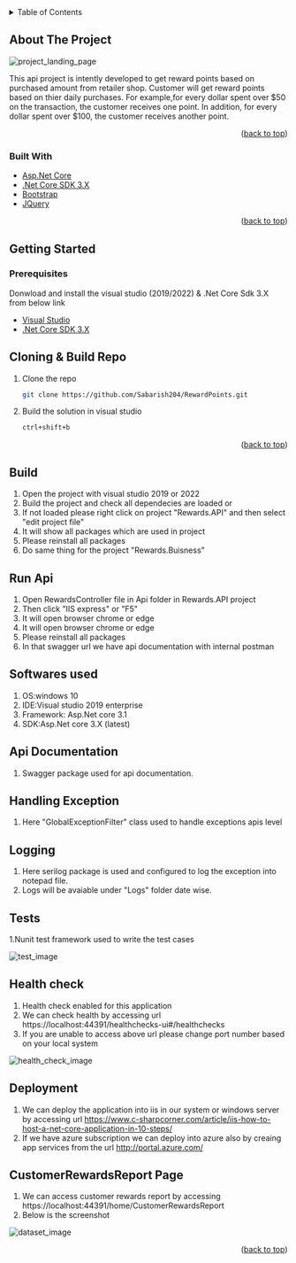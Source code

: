 <div id="top"></div>
<!--
*** Thanks for checking out the Best-README-Template. If you have a suggestion
*** that would make this better, please fork the repo and create a pull request
*** or simply open an issue with the tag "enhancement".
*** Don't forget to give the project a star!
*** Thanks again! Now go create something AMAZING! :D
-->



<!-- PROJECT SHIELDS -->
<!--
*** I'm using markdown "reference style" links for readability.
*** Reference links are enclosed in brackets [ ] instead of parentheses ( ).
*** See the bottom of this document for the declaration of the reference variables
*** for contributors-url, forks-url, etc. This is an optional, concise syntax you may use.
*** https://www.markdownguide.org/basic-syntax/#reference-style-links
-->
 



 


<!-- TABLE OF CONTENTS -->
<details>
  <summary>Table of Contents</summary>
  <ol>
    <li>
      <a href="#about-the-project">About The Project</a>
      <ul>
        <li><a href="#built-with">Built With</a></li>
      </ul>
    </li>
    <li>
      <a href="#getting-started">Getting Started</a>
      <ul>
        <li><a href="#prerequisites">Prerequisites</a></li>       
      </ul>
    </li>
    <li><a href="#cloning--build-repo">Cloning & Build Repo</a></li>
    <li><a href="#build">Build</a></li>
    <li><a href="#run-api">Run Api</a></li>
    <li><a href="#softwares-used">Software Used</a></li>
    <li><a href="#api-documentation">Api Documentation</a></li>
    <li><a href="#handling-exception">Handling Exception</a></li>
    <li><a href="#logging">Logging</a></li>
    <li><a href="#tests">Tests</a></li>
    <li><a href="#health-check">Health Check</a></li>
    <li><a href="#deployment">Deployment</a></li>
    <li><a href="#customerrewardsreport-page">Customerrewardsreport Page</a></li>
  </ol>
</details>



<!-- ABOUT THE PROJECT -->
## About The Project

![project_landing_page](https://user-images.githubusercontent.com/100580561/170325795-16861955-4d80-41f6-b712-a64bacd95e4b.jpg)


This api project is intently developed to get reward points based on purchased amount from retailer shop.
Customer will get reward points based on thier daily purchases. 
For example,for every dollar spent over $50 on the transaction, the customer receives one point.
In addition, for every dollar spent over $100, the customer receives another point.


<p align="right">(<a href="#top">back to top</a>)</p>



### Built With

* [Asp.Net Core](https://docs.microsoft.com/en-us/aspnet/core/introduction-to-aspnet-core?view=aspnetcore-3.1)
* [.Net Core SDK 3.X](https://dotnet.microsoft.com/en-us/download/dotnet/3.1)
* [Bootstrap](https://getbootstrap.com)
* [JQuery](https://jquery.com)

<p align="right">(<a href="#top">back to top</a>)</p>



<!-- GETTING STARTED -->
## Getting Started

 

### Prerequisites

Donwload and install the visual studio (2019/2022) & .Net Core Sdk 3.X from below link
* [Visual Studio](https://visualstudio.microsoft.com/downloads/)
* [.Net Core SDK 3.X](https://dotnet.microsoft.com/en-us/download/dotnet/3.1)
  

## Cloning & Build Repo

1. Clone the repo
   ```sh
   git clone https://github.com/Sabarish204/RewardPoints.git
   ```
2. Build the solution in visual studio
   ```sh
   ctrl+shift+b
   ```
<p align="right">(<a href="#top">back to top</a>)</p>


## Build
1. Open the project with visual studio 2019 or 2022
2. Build the project and check all dependecies are loaded or 
3. If not loaded please right click on project "Rewards.API" and then select "edit project file"
4. It will show all packages which are used in project
5. Please reinstall all packages
6. Do same thing for the project "Rewards.Buisness"

## Run Api
1. Open RewardsController file in Api folder in Rewards.API project
2. Then click "IIS express" or "F5"
3. It will open browser chrome or edge
4. It will open browser chrome or edge
5. Please reinstall all packages
6. In that swagger url we have api documentation with internal postman

## Softwares used
1. OS:windows 10
2. IDE:Visual studio 2019 enterprise
3. Framework: Asp.Net core 3.1
4. SDK:Asp.Net core 3.X (latest)


## Api Documentation
1. Swagger package used for api documentation.
 
 
## Handling Exception
1. Here "GlobalExceptionFilter" class used to handle exceptions apis level

## Logging
1. Here serilog package is used and configured to log the exception into notepad file.
2. Logs will be avaiable under "Logs" folder date wise.
 
 

## Tests
1.Nunit test framework used to write the test cases
 
 ![test_image](https://user-images.githubusercontent.com/100580561/170326791-faed73b5-bd89-4b50-834c-6bf9535c1cd0.jpg)

## Health check
1. Health check enabled for this application
2. We can check health by accessing url https://localhost:44391/healthchecks-ui#/healthchecks
3. If you are unable to access above url please change port number based on your local system

![health_check_image](https://user-images.githubusercontent.com/100580561/170327145-648e37bc-73d2-418d-b052-7cc5d2ed3a5c.jpg)


## Deployment

1. We can deploy the application into iis in our system or windows server by accessing url https://www.c-sharpcorner.com/article/iis-how-to-host-a-net-core-application-in-10-steps/
2. If we have azure subscription we can deploy into azure also by creaing app services from the url http://portal.azure.com/

## CustomerRewardsReport Page

1. We can access customer rewards report by accessing https://localhost:44391/home/CustomerRewardsReport
2. Below is the screenshot

![dataset_image](https://user-images.githubusercontent.com/100580561/170330268-eb13a98c-caa1-4d02-bf42-ac85cca10171.jpg)

<p align="right">(<a href="#top">back to top</a>)</p>

  
